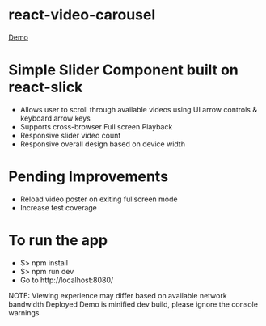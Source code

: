 # react-video-carousel

[Demo](http://www.sndy.in)

Simple Slider Component built on react-slick
=============================================

 - Allows user to scroll through available videos using UI arrow controls & keyboard arrow keys
 - Supports cross-browser Full screen Playback
 - Responsive slider video count 
 - Responsive overall design based on device width

Pending Improvements
=============================================

 - Reload video poster on exiting fullscreen mode
 - Increase test coverage

To run the app
==============================================
 - $> npm install
 - $> npm run dev
 - Go to http://localhost:8080/

 NOTE: Viewing experience may differ based on available network bandwidth
 Deployed Demo is minified dev build, please ignore the console warnings
